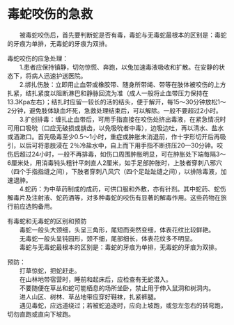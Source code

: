 # 毒蛇咬伤的急救  

&emsp;&emsp;被毒蛇咬伤后，首先要判断蛇是否有毒，毒蛇与无毒蛇最根本的区别是：毒蛇的牙痕为单排，无毒蛇的牙痕为双排。  

毒蛇咬伤的应急处理：  
&emsp;&emsp;1.患者应保持镇静，切勿惊慌、奔跑，以兔加速毒液吸收和扩散。在安静的状态下，将病人迅速护送医院。  
&emsp;&emsp;2.绑扎伤肢：立即用止血带或橡胶带、随身所带绳、带等在肢体被咬伤的上方扎紧，结扎紧度以阻断淋巴和静脉回流为准（成人一般将止血带压力保持在13.3Kpa左右）；结扎时应留一较长的活的结头，便于解开，每15～30分钟放松1～2分钟，避免肢体缺血坏死，急救处理结束后，可以解除。一般不要超过2小时。  
&emsp;&emsp;3.扩创排毒：缠扎止血带后，可用手指直接在咬伤处挤出毒液，在紧急情况时可用口吸吮（口应无破损或龋齿，以免吸吮者中毒），边吸边吐，再以清水、盐水或酒漱口。首先吸毒至少0.5～1小时，重症或肿胀未消退前，作十字形切开后再吸引，以后可将患肢浸在 2％冷盐水中，自上而下用手指不断挤压20—30分钟。咬伤后超过24小时，一般不再排毒，如伤口周围肿胀明显，可在肿胀处下端每隔3～6厘米处，用消毒钝头粗针平刺直人2厘米，如手足部肿胀时，上肢者穿刺八邪穴（四个手指指缝之间），下肢者穿刺八风穴（四个足趾趾缝之间），以排除毒液，加速退肿。  
&emsp;&emsp;4.蛇药：为中草药制成的成药，可供口服和外敷，亦有针剂。其中蛇药、蛇伤解毒片及注射液、蛇药酒等，对多种毒蛇的咬伤有显著的解毒作用。这些药物在旅行前应选购备用。  

有毒蛇和无毒蛇的区别和预防  
&emsp;&emsp;毒蛇一般头大颈细，头呈三角形，尾短而突然变细，体表花纹比较鲜艳。  
&emsp;&emsp;无毒蛇一般头呈钝园形，颈不细，尾部细长，体表花纹多不明显。  
&emsp;&emsp;毒蛇与无毒蛇最根本的区别是：毒蛇的牙痕为单排，无毒蛇的牙痕为双排。  

预防：  
&emsp;&emsp;打草惊蛇，把蛇赶走。  
&emsp;&emsp;在山林地带宿营时，睡前和起床后，应检查有无蛇潜入。  
&emsp;&emsp;不要随便在草丛和蛇可能栖息的场所坐卧，禁止用于伸入鼠洞和树洞内。  
&emsp;&emsp;进人山区、树林、草丛地带应穿好鞋袜，扎紧裤腿。  
&emsp;&emsp;遇见毒蛇，应远道绕过；若被蛇追逐时，应向上坡跑，或忽左忽右的转弯跑，切勿直跑或直向下坡跑。  